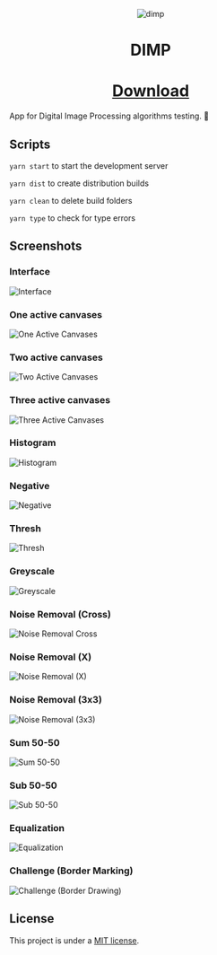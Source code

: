 <p align="center">
  <img src="/app/media/icon.png" alt="dimp" />
  <h1 align="center">DIMP</h1>

  <h1 align="center">
		<a href="https://github.com/Azganoth/dimp/releases">Download</a>
	</h1>
</p>

App for Digital Image Processing algorithms testing. 🧪

## Scripts

`yarn start` to start the development server

`yarn dist` to create distribution builds

`yarn clean` to delete build folders

`yarn type` to check for type errors

## Screenshots

### Interface

![Interface](/screenshots/dimp-interface.png)

### One active canvases

![One Active Canvases](/screenshots/dimp-one-active-canvases.png)

### Two active canvases

![Two Active Canvases](/screenshots/dimp-two-active-canvases.png)

### Three active canvases

![Three Active Canvases](/screenshots/dimp-three-active-canvases.png)

### Histogram

![Histogram](/screenshots/dimp-histogram.png)

### Negative

![Negative](/screenshots/dimp-negative.png)

### Thresh

![Thresh](/screenshots/dimp-thresh.png)

### Greyscale

![Greyscale](/screenshots/dimp-greyscale.png)

### Noise Removal (Cross)

![Noise Removal Cross](/screenshots/dimp-noise-removal-cross.png)

### Noise Removal (X)

![Noise Removal (X)](/screenshots/dimp-noise-removal-x.png)

### Noise Removal (3x3)

![Noise Removal (3x3)](/screenshots/dimp-noise-removal-3x3.png)

### Sum 50-50

![Sum 50-50](/screenshots/dimp-sum-50-50.png)

### Sub 50-50

![Sub 50-50](/screenshots/dimp-sub-50-50.png)

### Equalization

![Equalization](/screenshots/dimp-equalization.png)

### Challenge (Border Marking)

![Challenge (Border Drawing)](/screenshots/dimp-challenge-border-marking.png)

## License

This project is under a [MIT license](/LICENSE).

